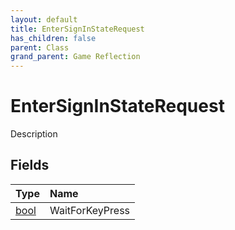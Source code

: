 ```yaml
---
layout: default
title: EnterSignInStateRequest
has_children: false
parent: Class
grand_parent: Game Reflection
---
```

# EnterSignInStateRequest
Description 

## Fields

| Type | Name |
|:----------|:--------------|
| [bool](/riftbreaker-wiki/docs/game-reflection/components/bool/) | WaitForKeyPress |

